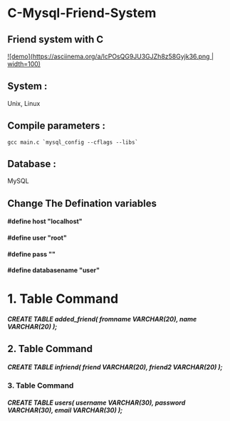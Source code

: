 # C-Mysql-Friend-System
## Friend system with C

[![demo](https://asciinema.org/a/lcPOsQG9JU3GJZh8z58Gyjk36.png | width=100)](https://asciinema.org/a/lcPOsQG9JU3GJZh8z58Gyjk36?autoplay=1)

## System : 
Unix, Linux


## Compile parameters :
```gcc main.c `mysql_config --cflags --libs` ```


## Database :
MySQL


## Change The Defination variables

#### #define host "localhost"
#### #define user "root"
#### #define pass ""
#### #define databasename "user"


# 1. Table Command

##### CREATE TABLE added_friend( fromname VARCHAR(20), name VARCHAR(20) );

## 2. Table Command

##### CREATE TABLE infriend( friend VARCHAR(20), friend2 VARCHAR(20) );

### 3. Table Command

##### CREATE TABLE users( username VARCHAR(30), password VARCHAR(30), email VARCHAR(30) );
